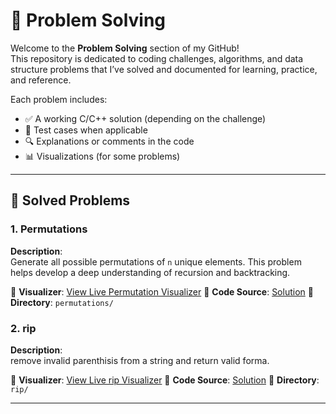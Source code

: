 # 🧠 Problem Solving

Welcome to the **Problem Solving** section of my GitHub!  
This repository is dedicated to coding challenges, algorithms, and data structure problems that I’ve solved and documented for learning, practice, and reference.

Each problem includes:
- ✅ A working C/C++ solution (depending on the challenge)
- 🧪 Test cases when applicable
- 🔍 Explanations or comments in the code
- 📊 Visualizations (for some problems)

---

## 📌 Solved Problems

### 1. Permutations

**Description**:  
Generate all possible permutations of `n` unique elements. This problem helps develop a deep understanding of recursion and backtracking.

🔗 **Visualizer**: [View Live Permutation Visualizer](https://na7li.github.io/problem-solutions/permutations/permutation_online.html)
🔗 **Code Source**: [Solution](https://github.com/na7li/problem-solutions/tree/main/permutations)
📂 **Directory**: `permutations/`  

### 2. rip

**Description**:  
remove invalid parenthisis from a string and return valid forma.

🔗 **Visualizer**: [View Live rip Visualizer](https://na7li.github.io/problem-solutions/rip/rip_visualizer.html)
🔗 **Code Source**: [Solution](https://github.com/na7li/problem-solutions/blob/main/rip/rip.c)
📂 **Directory**: `rip/`  

---
